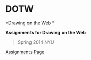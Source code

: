 DOTW
====
*Drawing on the Web *

**Assignments for Drawing on the Web**

>Spring 2014 NYU

[Assignments Page](http://i6.cims.nyu.edu/~jnd240/)


